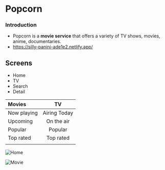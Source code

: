 # Popcorn

### Introduction

- Popcorn is a **movie service** that offers a variety of TV shows, movies, anime, documentaries.
- https://silly-panini-ade1e2.netlify.app/

## Screens

- Home
- TV
- Search
- Detail

| Movies      |      TV      |
| :---------- | :----------: |
| Now playing | Airing Today |
| Upcoming    |  On the air  |
| Popular     |   Popular    |
| Top rated   |  Top rated   |
|             |              |

![Home](https://user-images.githubusercontent.com/61302874/109192112-30c93280-77da-11eb-83c6-ec87a5ec2f26.png)

![Movie](https://user-images.githubusercontent.com/61302874/109192139-39216d80-77da-11eb-92cb-3284dc8bfd69.png)
